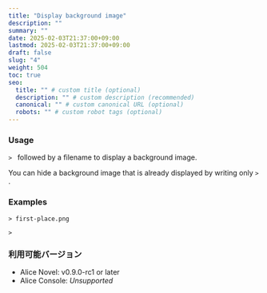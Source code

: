```yaml
---
title: "Display background image"
description: ""
summary: ""
date: 2025-02-03T21:37:00+09:00
lastmod: 2025-02-03T21:37:00+09:00
draft: false
slug: "4"
weight: 504
toc: true
seo:
  title: "" # custom title (optional)
  description: "" # custom description (recommended)
  canonical: "" # custom canonical URL (optional)
  robots: "" # custom robot tags (optional)
---
```


<!--
Alice Novel では、背景画像の表示が可能です。

臨時ファイルを作成しないため、比較的高速な表示が可能です。

(※現時点 (v0.9.3) ではキャラクターの顔画像や立ち絵を表示することはできません。今後実装を予定しています。)
-->

### Usage

`> ` followed by a filename to display a background image.

You can hide a background image that is already displayed by writing only `> `.

### Examples

```anov
> first-place.png
```

```anov
> 
```

### 利用可能バージョン

- Alice Novel: v0.9.0-rc1 or later
- Alice Console: *Unsupported*
